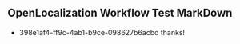 ## OpenLocalization Workflow Test MarkDown
* 398e1af4-ff9c-4ab1-b9ce-098627b6acbd 
thanks!<!--HONumber=Mar16_HO2-->
